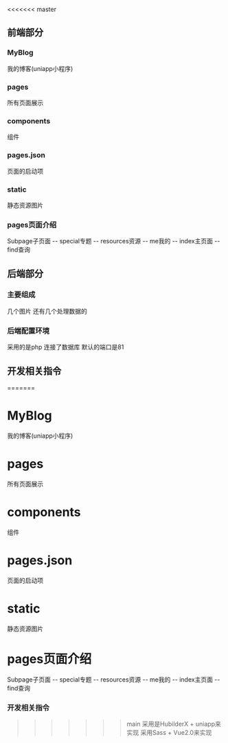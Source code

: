 <<<<<<< master
## 前端部分
### MyBlog
我的博客(uniapp小程序)

### pages
所有页面展示

### components
组件

### pages.json
页面的启动项

### static
静态资源图片

### pages页面介绍
Subpage子页面 -- special专题 -- resources资源 -- me我的 -- index主页面 -- find查询

## 后端部分
### 主要组成
几个图片 还有几个处理数据的

### 后端配置环境
采用的是php
连接了数据库
默认的端口是81

## 开发相关指令
=======
# MyBlog
我的博客(uniapp小程序)

# pages
所有页面展示

# components
组件

# pages.json
页面的启动项

# static
静态资源图片

# pages页面介绍
Subpage子页面 -- special专题 -- resources资源 -- me我的 -- index主页面 -- find查询

### 开发相关指令
>>>>>>> main
采用是HubilderX + uniapp来实现
采用Sass + Vue2.0来实现


